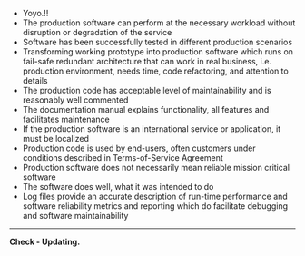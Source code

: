 - Yoyo.!!
- The production software can perform at the necessary workload without disruption or degradation of the service
- Software has been successfully tested in different production scenarios
- Transforming working prototype into production software which runs on fail-safe redundant architecture that can work in real business, i.e. production environment, needs time, code refactoring, and attention to details
- The production code has acceptable level of maintainability and is reasonably well commented
- The documentation manual explains functionality, all features and facilitates maintenance
- If the production software is an international service or application, it must be localized
- Production code is used by end-users, often customers under conditions described in Terms-of-Service Agreement
- Production software does not necessarily mean reliable mission critical software
- The software does well, what it was intended to do
- Log files provide an accurate description of run-time performance and software reliability metrics and reporting which do facilitate debugging and software maintainability

***

**Check - Updating.**


